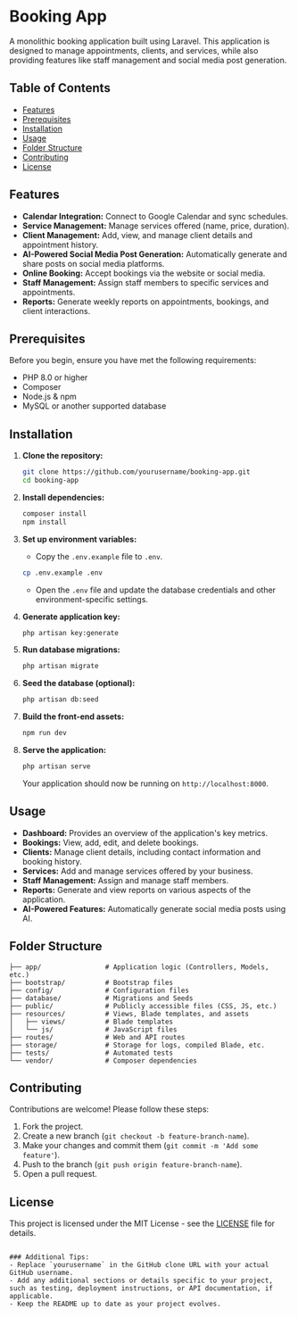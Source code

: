 # Booking App

A monolithic booking application built using Laravel. This application is designed to manage appointments, clients, and services, while also providing features like staff management and social media post generation.

## Table of Contents

- [Features](#features)
- [Prerequisites](#prerequisites)
- [Installation](#installation)
- [Usage](#usage)
- [Folder Structure](#folder-structure)
- [Contributing](#contributing)
- [License](#license)

## Features

- **Calendar Integration:** Connect to Google Calendar and sync schedules.
- **Service Management:** Manage services offered (name, price, duration).
- **Client Management:** Add, view, and manage client details and appointment history.
- **AI-Powered Social Media Post Generation:** Automatically generate and share posts on social media platforms.
- **Online Booking:** Accept bookings via the website or social media.
- **Staff Management:** Assign staff members to specific services and appointments.
- **Reports:** Generate weekly reports on appointments, bookings, and client interactions.

## Prerequisites

Before you begin, ensure you have met the following requirements:

- PHP 8.0 or higher
- Composer
- Node.js & npm
- MySQL or another supported database

## Installation

1. **Clone the repository:**

    ```bash
    git clone https://github.com/yourusername/booking-app.git
    cd booking-app
    ```

2. **Install dependencies:**

    ```bash
    composer install
    npm install
    ```

3. **Set up environment variables:**

    - Copy the `.env.example` file to `.env`.

    ```bash
    cp .env.example .env
    ```

    - Open the `.env` file and update the database credentials and other environment-specific settings.

4. **Generate application key:**

    ```bash
    php artisan key:generate
    ```

5. **Run database migrations:**

    ```bash
    php artisan migrate
    ```

6. **Seed the database (optional):**

    ```bash
    php artisan db:seed
    ```

7. **Build the front-end assets:**

    ```bash
    npm run dev
    ```

8. **Serve the application:**

    ```bash
    php artisan serve
    ```

    Your application should now be running on `http://localhost:8000`.

## Usage

- **Dashboard:** Provides an overview of the application's key metrics.
- **Bookings:** View, add, edit, and delete bookings.
- **Clients:** Manage client details, including contact information and booking history.
- **Services:** Add and manage services offered by your business.
- **Staff Management:** Assign and manage staff members.
- **Reports:** Generate and view reports on various aspects of the application.
- **AI-Powered Features:** Automatically generate social media posts using AI.

## Folder Structure

```
├── app/                # Application logic (Controllers, Models, etc.)
├── bootstrap/          # Bootstrap files
├── config/             # Configuration files
├── database/           # Migrations and Seeds
├── public/             # Publicly accessible files (CSS, JS, etc.)
├── resources/          # Views, Blade templates, and assets
│   ├── views/          # Blade templates
│   └── js/             # JavaScript files
├── routes/             # Web and API routes
├── storage/            # Storage for logs, compiled Blade, etc.
├── tests/              # Automated tests
└── vendor/             # Composer dependencies
```

## Contributing

Contributions are welcome! Please follow these steps:

1. Fork the project.
2. Create a new branch (`git checkout -b feature-branch-name`).
3. Make your changes and commit them (`git commit -m 'Add some feature'`).
4. Push to the branch (`git push origin feature-branch-name`).
5. Open a pull request.

## License

This project is licensed under the MIT License - see the [LICENSE](LICENSE) file for details.
```

### Additional Tips:
- Replace `yourusername` in the GitHub clone URL with your actual GitHub username.
- Add any additional sections or details specific to your project, such as testing, deployment instructions, or API documentation, if applicable.
- Keep the README up to date as your project evolves.